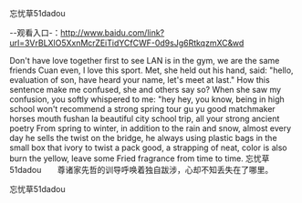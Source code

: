 忘忧草51dadou

--观看入口-：http://www.baidu.com/link?url=3VrBLXlO5XxnMcrZEiTidYCfCWF-0d9sJg6RtkqzmXC&wd

Don't have love together first to see LAN is in the gym, we are the same friends Cuan even, I love this sport.
Met, she held out his hand, said: "hello, evaluation of son, have heard your name, let's meet at last."
How this sentence make me confused, she and others say so?
When she saw my confusion, you softly whispered to me: "hey hey, you know, being in high school won't recommend a strong spring tour gu yu good matchmaker horses mouth fushan la beautiful city school trip, all your strong ancient poetry
From spring to winter, in addition to the rain and snow, almost every day he sells the twist on the bridge, he always using plastic bags in the small box that ivory to twist a pack good, a strapping of neat, color is also burn the yellow, leave some Fried fragrance from time to time.
忘忧草51dadou　　尊诸家先哲的训导呼唤着独自跋涉，心却不知丢失在了哪里。

忘忧草51dadou
